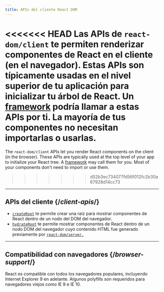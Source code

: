 ```yaml
---
title: APIs del cliente React DOM
---
```


<Intro>

<<<<<<< HEAD
Las APIs de `react-dom/client` te permiten renderizar componentes de React en el cliente (en el navegador). Estas APIs son típicamente usadas en el nivel superior de tu aplicación para inicializar tu árbol de React. Un [framework](/learn/start-a-new-react-project#production-grade-react-frameworks) podría llamar a estas APIs por ti. La mayoría de tus componentes no necesitan importarlas o usarlas.
=======
The `react-dom/client` APIs let you render React components on the client (in the browser). These APIs are typically used at the top level of your app to initialize your React tree. A [framework](/learn/creating-a-react-app#full-stack-frameworks) may call them for you. Most of your components don't need to import or use them.
>>>>>>> d52b3ec734077fd56f012fc2b30a67928d14cc73

</Intro>

---

## APIs del cliente {/*client-apis*/}

* [`createRoot`](/reference/react-dom/client/createRoot) te permite crear una raíz para mostrar componentes de React dentro de un nodo del DOM del navegador.
* [`hydrateRoot`](/reference/react-dom/client/hydrateRoot) te permite mostrar componentes de React dentro de un nodo DOM del navegador cuyo contenido HTML fue generado previamente por [`react-dom/server.`](/reference/react-dom/server)

---

## Compatibilidad con navegadores {/*browser-support*/}

React es compatible con todos los navegadores populares, incluyendo Internet Explorer 9 en adelante. Algunos polyfills son requeridos para navegadores viejos como IE 9 e IE 10.